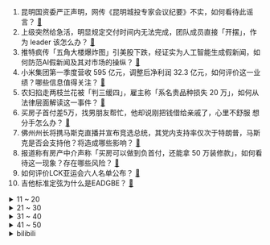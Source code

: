 1. 昆明国资委严正声明，网传《昆明城投专家会议纪要》不实，如何看待此谣言？ [:link:](https://www.zhihu.com/question/602731493)
2. 上级突然给急活，明显规定交付时间内无法完成，团队成员直接「开摆」，作为 leader 该怎么办？ [:link:](https://www.zhihu.com/question/600582451)
3. 推特疯传「五角大楼爆炸图」引美股下跌，经证实为人工智能生成假新闻，如何防范AI假新闻及其对市场的操纵？ [:link:](https://www.zhihu.com/question/602743877)
4. 小米集团第一季度营收 595 亿元，调整后净利润 32.3 亿元，如何评价这一业绩？哪些信息值得关注？ [:link:](https://www.zhihu.com/question/602792295)
5. 农妇掐走两枝兰花被「判三缓四」，雇主称「系名贵品种损失 20 万」，如何从法律层面解读这一事件？ [:link:](https://www.zhihu.com/question/602549638)
6. 买房子首付差5万，找男朋友帮忙，他却说刚把钱借给亲戚了，心里不舒服 想分手怎么办？ [:link:](https://www.zhihu.com/question/597857302)
7. 佛州州长将携马斯克直播并宣布竞选总统，其党内支持率仅次于特朗普，马斯克是否会支持他？将造成哪些影响？ [:link:](https://www.zhihu.com/question/602780816)
8. 报道称有房产中介声称「买房可以做到负首付，还能拿 50 万装修款」，如何看待这一现象？存在哪些风险？ [:link:](https://www.zhihu.com/question/602714378)
9. 如何评价LCK亚运会六人名单公布？ [:link:](https://www.zhihu.com/question/602795193)
10. 吉他标准定弦为什么是EADGBE？ [:link:](https://www.zhihu.com/question/22545049)
<details>
<summary>11 ~ 20</summary>

11. 丰田首席科学家呼吁不要过早放弃燃油车，给混动车更长时间，网友调侃称「为啥要等你？」，透露了哪些信息？ [:link:](https://www.zhihu.com/question/602569158)
12. 如何看待说唱歌手「法老」将巡演收益 129 万元捐赠给志愿军老兵帮扶计划？他的说唱风格和水平是怎样的？ [:link:](https://www.zhihu.com/question/602746936)
13. 为什么 FFmpeg 是一个 exe，而非 dll？ [:link:](https://www.zhihu.com/question/602240002)
14. 有没有什么性价比高的滚筒洗衣机品牌可以推荐？ [:link:](https://www.zhihu.com/question/589821575)
15. 买了 OLED 电视后，感觉和之前的电视使用体验有什么不同？ [:link:](https://www.zhihu.com/question/587024991)
16. 《三国演义》里，罗贯中是不是写出了一个“我孝庄”级别的bug? [:link:](https://www.zhihu.com/question/602240030)
17. 假设给你一个亿，但代价是永远不能洗澡，你要怎么选? [:link:](https://www.zhihu.com/question/601957073)
18. Kespa 发布杭州亚运会《英雄联盟》项目韩国队正式名单，将召回 JDG 双外援，如何评价这份名单？ [:link:](https://www.zhihu.com/question/602794807)
19. 叮咚买菜从四川省和重庆市撤城，4 年亏损 123 亿元，该公司发展前景如何？ [:link:](https://www.zhihu.com/question/602556355)
20. 第一次去找男朋友他开车来接，第二次他叫我坐班车，我该生气吗？ [:link:](https://www.zhihu.com/question/597592040)
</details>
<details>
<summary>21 ~ 30</summary>

21. 假如你必须在水母阴姬、石观音、李莫愁、九难师太、枯梅师太和灭绝师太中选一个拜师（默认肯收），你怎么选？ [:link:](https://www.zhihu.com/question/557281607)
22. 山西临猗一男孩走失 20 天，警方称已确认死亡，2 名嫌犯被抓获，嫌犯为生母继父，哪些信息值得关注？ [:link:](https://www.zhihu.com/question/602707279)
23. 如果油价和电价一致了，你会选择燃油车？还是纯电车？ [:link:](https://www.zhihu.com/question/600664423)
24. 电视剧《大时代》里丁蟹和他的儿子为什么一定要跳楼，跑路是否可行？ [:link:](https://www.zhihu.com/question/547944704)
25. Doinb 确认 2023 夏季赛将不会重回赛场，他是打算主播干到底了吗？ [:link:](https://www.zhihu.com/question/602637065)
26. Google offer 和 Stanford/Berkeley cs phd offer，你选哪个？ [:link:](https://www.zhihu.com/question/54018870)
27. 你们觉得什么是孤独呢？ [:link:](https://www.zhihu.com/question/601302195)
28. 「币圈」首个全球范围监管征求意见来了，涉及市场操纵、利益冲突等 18 项政策建议，将产生哪些影响？ [:link:](https://www.zhihu.com/question/602728211)
29. 为什么有些质量很高的古诗词知名度却不高? [:link:](https://www.zhihu.com/question/602088869)
30. 硬盘必须要分区吗，硬盘分区的意义是什么？ [:link:](https://www.zhihu.com/question/602483824)
</details>
<details>
<summary>31 ~ 40</summary>

31. 亲密关系中的「强者思维」到底是什么？ [:link:](https://www.zhihu.com/question/599384265)
32. OPPO Reno10 系列今日发布，如何评价此系列连续两代的跃进式创新，影像能力如何？ [:link:](https://www.zhihu.com/question/602745426)
33. 中端手机到底要不要安排 16G+1TB ？ [:link:](https://www.zhihu.com/question/583346940)
34. 1.5T和2.0 T?谁才是黄金排量？ [:link:](https://www.zhihu.com/question/601802657)
35. 职场中的「好学生困境」指什么？会给职人带来哪些危害？如何走出这种困境？ [:link:](https://www.zhihu.com/question/602703141)
36. 5 月 24 日沪指跳空跌 1.28% 失守年线，大金融、中字头个股持续调整，如何分析今日行情？ [:link:](https://www.zhihu.com/question/602716907)
37. 你有什么吃过就再也没忘记过的食物? [:link:](https://www.zhihu.com/question/598544636)
38. 快高考了很焦虑怎么办？你的考前仪式感是什么？ [:link:](https://www.zhihu.com/question/602560570)
39. 为什么我们总想着长大，可长大后却总是怀念过去呢? [:link:](https://www.zhihu.com/question/602554408)
40. 美国五角大楼证实两架美国轰炸机在波罗的海上空遭俄方拦截， 如何看待此事？俄方此举用意何在？ [:link:](https://www.zhihu.com/question/602722902)
</details>
<details>
<summary>41 ~ 50</summary>

41. 为什么我们把小学科学放在和语文，数学一样地位，作为基础性学科？ [:link:](https://www.zhihu.com/question/601071518)
42. 学习物理学带给你最大的收获是什么？ [:link:](https://www.zhihu.com/question/600336741)
43. 全新蔚来 ES6 将于 5 月 24 日正式发布，你对该车都有哪些期待？ [:link:](https://www.zhihu.com/question/601279677)
44. 有没有买后让你「体验感爆棚」的数码好物推荐？ [:link:](https://www.zhihu.com/question/597055948)
45. 年龄大了转嵌入式有机会吗？ [:link:](https://www.zhihu.com/question/602535639)
46. 如何评价《星穹铁道》角色与主角间的互动？ [:link:](https://www.zhihu.com/question/598704639)
47. 23 年 618 有哪些值得买的数码好物？ [:link:](https://www.zhihu.com/question/597409955)
48. 你认为早上跑步好，还是晚上跑步好？ [:link:](https://www.zhihu.com/question/600514400)
49. 你们吃饺子都是蘸什么？ [:link:](https://www.zhihu.com/question/602737790)
50. 给孩子选择益生菌时，应该注意哪些事项？ [:link:](https://www.zhihu.com/question/540769389)
</details><details>
<summary>bilibili</summary>

</details>